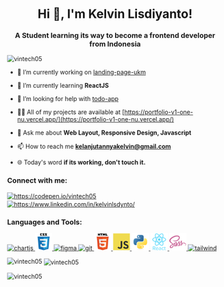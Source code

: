 <h1 align="center">Hi 👋, I'm Kelvin Lisdiyanto!</h1>
<h3 align="center">A Student learning its way to become a frontend developer from Indonesia</h3>

<p align="left"> <img src="https://komarev.com/ghpvc/?username=vintech05&label=Profile%20views&color=0e75b6&style=flat" alt="vintech05" /> </p>

- 🔭 I’m currently working on [landing-page-ukm](https://github.com/vintech05/landing-page-ukm)

- 🌱 I’m currently learning **ReactJS**

- 🤝 I’m looking for help with [todo-app](https://github.com/vintech05/todo-app)

- 👨‍💻 All of my projects are available at [https://portfolio-v1-one-nu.vercel.app/](https://portfolio-v1-one-nu.vercel.app/)

- 💬 Ask me about **Web Layout, Responsive Design, Javascript**

- 📫 How to reach me **kelanjutannyakelvin@gmail.com**

- 🌐 Today's word **if its working, don't touch it.**

<h3 align="left">Connect with me:</h3>
<p align="left">
<a href="https://codepen.io/https://codepen.io/vintech05" target="blank"><img align="center" src="https://raw.githubusercontent.com/rahuldkjain/github-profile-readme-generator/master/src/images/icons/Social/codepen.svg" alt="https://codepen.io/vintech05" height="30" width="40" /></a>
<a href="https://linkedin.com/in/https://www.linkedin.com/in/kelvinlsdynto/" target="blank"><img align="center" src="https://raw.githubusercontent.com/rahuldkjain/github-profile-readme-generator/master/src/images/icons/Social/linked-in-alt.svg" alt="https://www.linkedin.com/in/kelvinlsdynto/" height="30" width="40" /></a>
</p>

<h3 align="left">Languages and Tools:</h3>
<p align="left"> <a href="https://www.chartjs.org" target="_blank" rel="noreferrer"> <img src="https://www.chartjs.org/media/logo-title.svg" alt="chartjs" width="40" height="40"/> </a> <a href="https://www.w3schools.com/css/" target="_blank" rel="noreferrer"> <img src="https://raw.githubusercontent.com/devicons/devicon/master/icons/css3/css3-original-wordmark.svg" alt="css3" width="40" height="40"/> </a> <a href="https://www.figma.com/" target="_blank" rel="noreferrer"> <img src="https://www.vectorlogo.zone/logos/figma/figma-icon.svg" alt="figma" width="40" height="40"/> </a> <a href="https://git-scm.com/" target="_blank" rel="noreferrer"> <img src="https://www.vectorlogo.zone/logos/git-scm/git-scm-icon.svg" alt="git" width="40" height="40"/> </a> <a href="https://www.w3.org/html/" target="_blank" rel="noreferrer"> <img src="https://raw.githubusercontent.com/devicons/devicon/master/icons/html5/html5-original-wordmark.svg" alt="html5" width="40" height="40"/> </a> <a href="https://developer.mozilla.org/en-US/docs/Web/JavaScript" target="_blank" rel="noreferrer"> <img src="https://raw.githubusercontent.com/devicons/devicon/master/icons/javascript/javascript-original.svg" alt="javascript" width="40" height="40"/> </a> <a href="https://www.python.org" target="_blank" rel="noreferrer"> <img src="https://raw.githubusercontent.com/devicons/devicon/master/icons/python/python-original.svg" alt="python" width="40" height="40"/> </a> <a href="https://reactjs.org/" target="_blank" rel="noreferrer"> <img src="https://raw.githubusercontent.com/devicons/devicon/master/icons/react/react-original-wordmark.svg" alt="react" width="40" height="40"/> </a> <a href="https://sass-lang.com" target="_blank" rel="noreferrer"> <img src="https://raw.githubusercontent.com/devicons/devicon/master/icons/sass/sass-original.svg" alt="sass" width="40" height="40"/> </a> <a href="https://tailwindcss.com/" target="_blank" rel="noreferrer"> <img src="https://www.vectorlogo.zone/logos/tailwindcss/tailwindcss-icon.svg" alt="tailwind" width="40" height="40"/> </a> </p>

<p><img align="left" src="https://github-readme-stats.vercel.app/api/top-langs?username=vintech05&show_icons=true&locale=en&layout=compact" alt="vintech05" /></p>

<p>&nbsp;<img align="center" src="https://github-readme-stats.vercel.app/api?username=vintech05&show_icons=true&locale=en" alt="vintech05" /></p>

<p><img align="center" src="https://github-readme-streak-stats.herokuapp.com/?user=vintech05&" alt="vintech05" /></p>
